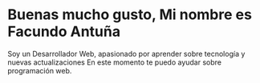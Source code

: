 # Buenas mucho gusto, Mi nombre es Facundo Antuña
Soy un Desarrollador Web, apasionado por aprender sobre tecnología y nuevas actualizaciones
En este momento te puedo ayudar sobre programación web.


